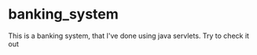 # banking_system

This is a banking system, that I've done using java servlets. Try to check it out
